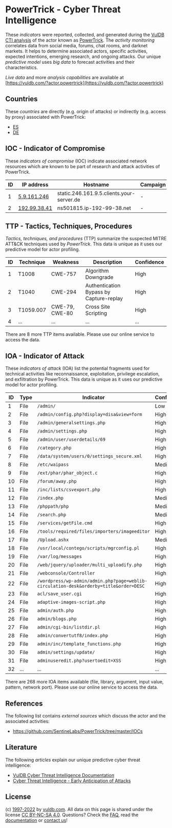 # PowerTrick - Cyber Threat Intelligence

These _indicators_ were reported, collected, and generated during the [VulDB CTI analysis](https://vuldb.com/?kb.cti) of the actor known as [PowerTrick](https://vuldb.com/?actor.powertrick). The _activity monitoring_ correlates data from social media, forums, chat rooms, and darknet markets. It helps to determine associated actors, specific activities, expected intentions, emerging research, and ongoing attacks. Our unique _predictive model_ uses _big data_ to forecast activities and their characteristics.

_Live data_ and more _analysis capabilities_ are available at [https://vuldb.com/?actor.powertrick](https://vuldb.com/?actor.powertrick)

## Countries

These _countries_ are directly (e.g. origin of attacks) or indirectly (e.g. access by proxy) associated with PowerTrick:

* [ES](https://vuldb.com/?country.es)
* [DE](https://vuldb.com/?country.de)

## IOC - Indicator of Compromise

These _indicators of compromise_ (IOC) indicate associated network resources which are known to be part of research and attack activities of PowerTrick.

ID | IP address | Hostname | Campaign | Confidence
-- | ---------- | -------- | -------- | ----------
1 | [5.9.161.246](https://vuldb.com/?ip.5.9.161.246) | static.246.161.9.5.clients.your-server.de | - | High
2 | [192.99.38.41](https://vuldb.com/?ip.192.99.38.41) | ns501815.ip-192-99-38.net | - | High

## TTP - Tactics, Techniques, Procedures

_Tactics, techniques, and procedures_ (TTP) summarize the suspected MITRE ATT&CK techniques used by _PowerTrick_. This data is unique as it uses our predictive model for actor profiling.

ID | Technique | Weakness | Description | Confidence
-- | --------- | -------- | ----------- | ----------
1 | T1008 | CWE-757 | Algorithm Downgrade | High
2 | T1040 | CWE-294 | Authentication Bypass by Capture-replay | High
3 | T1059.007 | CWE-79, CWE-80 | Cross Site Scripting | High
4 | ... | ... | ... | ...

There are 8 more TTP items available. Please use our online service to access the data.

## IOA - Indicator of Attack

These _indicators of attack_ (IOA) list the potential fragments used for technical activities like reconnaissance, exploitation, privilege escalation, and exfiltration by PowerTrick. This data is unique as it uses our predictive model for actor profiling.

ID | Type | Indicator | Confidence
-- | ---- | --------- | ----------
1 | File | `/admin/` | Low
2 | File | `/admin/config.php?display=disa&view=form` | High
3 | File | `/admin/generalsettings.php` | High
4 | File | `/admin/settings.php` | High
5 | File | `/admin/user/userdetails/69` | High
6 | File | `/category.php` | High
7 | File | `/data/system/users/0/settings_secure.xml` | High
8 | File | `/etc/waipass` | Medium
9 | File | `/ext/phar/phar_object.c` | High
10 | File | `/forum/away.php` | High
11 | File | `/inc/lists/csvexport.php` | High
12 | File | `/index.php` | Medium
13 | File | `/phppath/php` | Medium
14 | File | `/search.php` | Medium
15 | File | `/services/getFile.cmd` | High
16 | File | `/tools/required/files/importers/imageeditor` | High
17 | File | `/Upload.ashx` | Medium
18 | File | `/usr/local/contego/scripts/mgrconfig.pl` | High
19 | File | `/var/log/messages` | High
20 | File | `/web/jquery/uploader/multi_uploadify.php` | High
21 | File | `/webconsole/Controller` | High
22 | File | `/wordpress/wp-admin/admin.php?page=weblib-circulation-desk&orderby=title&order=DESC` | High
23 | File | `acl/save_user.cgi` | High
24 | File | `adaptive-images-script.php` | High
25 | File | `admin/auth.php` | High
26 | File | `admin/blogs.php` | High
27 | File | `admin/cgi-bin/listdir.pl` | High
28 | File | `admin/convertutf8/index.php` | High
29 | File | `admin/inc/template_functions.php` | High
30 | File | `admin/settings/update/` | High
31 | File | `adminuseredit.php?usertoedit=XSS` | High
32 | ... | ... | ...

There are 268 more IOA items available (file, library, argument, input value, pattern, network port). Please use our online service to access the data.

## References

The following list contains _external sources_ which discuss the actor and the associated activities:

* https://github.com/SentineLabs/PowerTrick/tree/master/IOCs

## Literature

The following _articles_ explain our unique predictive cyber threat intelligence:

* [VulDB Cyber Threat Intelligence Documentation](https://vuldb.com/?kb.cti)
* [Cyber Threat Intelligence - Early Anticipation of Attacks](https://www.scip.ch/en/?labs.20201022)

## License

(c) [1997-2022](https://vuldb.com/?kb.changelog) by [vuldb.com](https://vuldb.com/?kb.about). All data on this page is shared under the license [CC BY-NC-SA 4.0](https://creativecommons.org/licenses/by-nc-sa/4.0/). Questions? Check the [FAQ](https://vuldb.com/?kb.faq), read the [documentation](https://vuldb.com/?kb) or [contact us](https://vuldb.com/?contact)!
